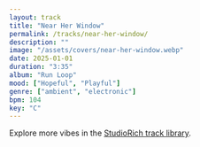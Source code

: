 ```yaml
---
layout: track
title: "Near Her Window"
permalink: /tracks/near-her-window/
description: ""
image: "/assets/covers/near-her-window.webp"
date: 2025-01-01
duration: "3:35"
album: "Run Loop"
mood: ["Hopeful", "Playful"]
genre: ["ambient", "electronic"]
bpm: 104
key: "C"
---
```


Explore more vibes in the [StudioRich track library](/tracks/).
